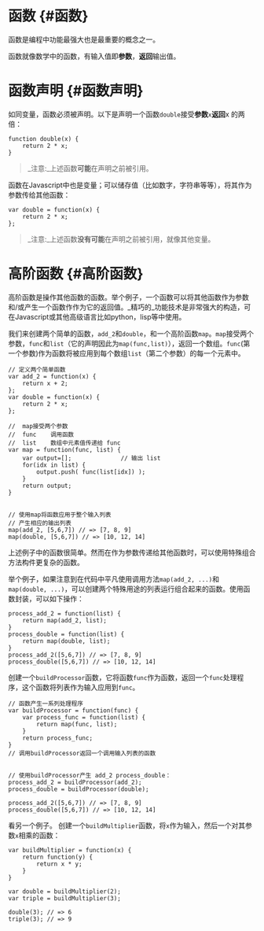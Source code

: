 # 函数 {#函数}

函数是编程中功能最强大也是最重要的概念之一。

函数就像数学中的函数，有输入值即**参数**，**返回**输出值。

# 函数声明 {#函数声明}

如同变量，函数必须被声明。以下是声明一个函数`double`接受**参数**`x`**返回**x 的两倍：

```
function double(x) {
    return 2 * x;
}
```

> _注意:_上述函数**可能**在声明之前被引用。

函数在Javascript中也是变量；可以储存值（比如数字，字符串等等），将其作为参数传给其他函数：

```
var double = function(x) {
    return 2 * x;
};
```

> _注意:_上述函数**没有可能**在声明之前被引用，就像其他变量。

# 高阶函数 {#高阶函数}

高阶函数是操作其他函数的函数。举个例子，一个函数可以将其他函数作为参数和/或产生一个函数作作为它的返回值。_精巧的_功能技术是非常强大的构造，可在Javascript或其他高级语言比如python，lisp等中使用。

我们来创建两个简单的函数，`add_2`和`double`，和一个高阶函数`map`。`map`接受两个参数，`func`和`list`（它的声明因此为`map(func,list)`），返回一个数组。`func`\(第一个参数\)作为函数将被应用到每个数组`list`（第二个参数）的每一个元素中。

```
// 定义两个简单函数
var add_2 = function(x) {
    return x + 2;
};
var double = function(x) {
    return 2 * x;
};

//  map接受两个参数
//  func    调用函数
//  list    数组中元素值传递给 func 
var map = function(func, list) {
    var output=[];              // 输出 list
    for(idx in list) {
        output.push( func(list[idx]) );
    }
    return output;
}


// 使用map将函数应用于整个输入列表
// 产生相应的输出列表
map(add_2, [5,6,7]) // => [7, 8, 9]
map(double, [5,6,7]) // => [10, 12, 14]
```

上述例子中的函数很简单。然而在作为参数传递给其他函数时，可以使用特殊组合方法构件更复杂的函数。

举个例子，如果注意到在代码中平凡使用调用方法`map(add_2, ...)`和`map(double, ...)`，可以创建两个特殊用途的列表运行组合起来的函数。使用函数封装，可以如下操作：

```
process_add_2 = function(list) {
    return map(add_2, list);
}
process_double = function(list) {
    return map(double, list);
}
process_add_2([5,6,7]) // => [7, 8, 9]
process_double([5,6,7]) // => [10, 12, 14]
```

创建一个`buildProcessor`函数，它将函数`func`作为函数，返回一个`func`处理程序，这个函数将列表作为输入应用到`func`。

```
// 函数产生一系列处理程序
var buildProcessor = function(func) {
    var process_func = function(list) {
        return map(func, list);
    }
    return process_func;
}
// 调用buildProcessor返回一个调用输入列表的函数


// 使用buildProcessor产生 add_2 process_double：
process_add_2 = buildProcessor(add_2);
process_double = buildProcessor(double);

process_add_2([5,6,7]) // => [7, 8, 9]
process_double([5,6,7]) // => [10, 12, 14]
```

看另一个例子。 创建一个`buildMultiplier`函数，将`x`作为输入，然后一个对其参数`x`相乘的函数：

```
var buildMultiplier = function(x) {
    return function(y) {
        return x * y;
    }
}

var double = buildMultiplier(2);
var triple = buildMultiplier(3);

double(3); // => 6
triple(3); // => 9
```



